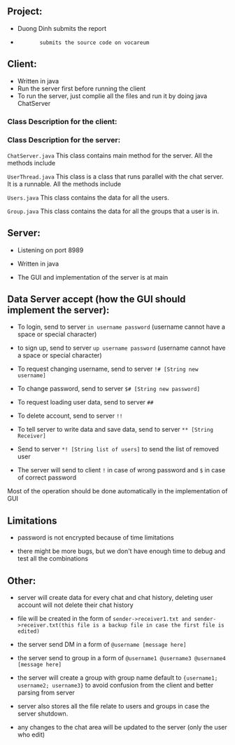 ## Project: 
   + Duong Dinh submits the report 
   +            submits the source code on vocareum


## Client: 

   + Written in java
   + Run the server first before running the client
   + To run the server, just complie all the files and run it by doing java ChatServer
   

### Class Description for the client:


### Class Description for the server:

```ChatServer.java``` This class contains main method for the server. All the methods include

```UserThread.java``` This class is a class that runs parallel with the chat server. It is a runnable. All the methods include

```Users.java``` This class contains the data for all the users.

```Group.java``` This class contains the data for all the groups that a user is in.

## Server:

   + Listening on port 8989
   
   + Written in java
   
   + The GUI and implementation of the server is at main
   
## Data Server accept (how the GUI should implement the server):

   + To login, send to server ```in username password``` (username cannot have a space or special character)
   
   + to sign up, send to server ```up username password``` (username cannot have a space or special character)
   
   + To request changing username, send to server ```!# [String new username]```
   
   + To change password, send to server ```$# [String new password]```
   
   + To request loading user data, send to server ```##```
   
   + To delete account, send to server ```!!```
   
   + To tell server to write data and save data, send to server ```** [String Receiver]```
   
   + Send to server ```*! [String list of users]``` to send the list of removed user 
   
   + The server will send to client ```!``` in case of wrong password and ```$``` in case of correct password
   
 Most of the operation should be done automatically in the implementation of GUI
   
## Limitations

   + password is not encrypted because of time limitations
   
   + there might be more bugs, but we don't have enough time to debug and test all the combinations
   
## Other:

   + server will create data for every chat and chat history, deleting user account will not delete their chat history
   
   + file will be created in the form of ```sender->receiver1.txt and sender->receiver.txt(this file is a backup file in case the first file is edited)```
   
   + the server send DM in a form of ```@username [message here]```
   
   + the server send to group in a form of ```@username1 @username3 @username4 [message here]```
   
   + the server will create a group with group name default to ```{username1; username2; username3}``` to avoid confusion from the client and better parsing from server
   
   + server also stores all the file relate to users and groups in case the server shutdown. 
   
   + any changes to the chat area will be updated to the server (only the user who edit)